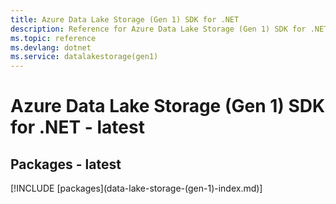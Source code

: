 ```yaml
---
title: Azure Data Lake Storage (Gen 1) SDK for .NET
description: Reference for Azure Data Lake Storage (Gen 1) SDK for .NET
ms.topic: reference
ms.devlang: dotnet
ms.service: datalakestorage(gen1)
---
```

# Azure Data Lake Storage (Gen 1) SDK for .NET - latest
## Packages - latest
[!INCLUDE [packages](data-lake-storage-(gen-1\)-index.md)]

